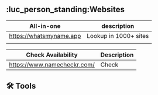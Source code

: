 
## :luc_person_standing:Websites
|       All-in-one        |      description      |
|:-----------------------:|:---------------------:|
| https://whatsmyname.app | Lookup in 1000+ sites |
|                         |                       |

| Check Availability          | Description |
| --------------------------- | ----------- |
| https://www.namecheckr.com/ |    Check          |

## :hammer_and_wrench: Tools





